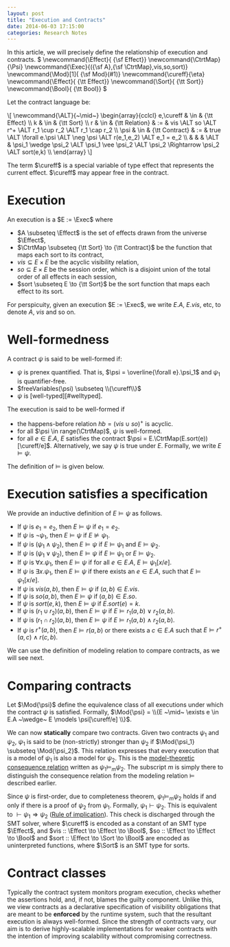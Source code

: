 ```yaml
---
layout: post
title: "Execution and Contracts"
date: 2014-06-03 17:15:00
categories: Research Notes
---
```


In this article, we will precisely define the relationship of execution and
contracts. $
\newcommand{\Effect}{ {\sf Effect}}
\newcommand{\CtrtMap}{\Psi}
\newcommand{\Exec}{({\sf A},{\sf \CtrtMap},vis,so,sort)}
\newcommand{\Mod}[1]{ {\sf Mod}(#1)}
\newcommand{\cureff}{\eta}
\newcommand{\Effect}{ {\tt Effect}}
\newcommand{\Sort}{ {\tt Sort}}
\newcommand{\Bool}{ {\tt Bool}}
$

Let the contract language be:

<div>
\[
\newcommand{\ALT}{~\mid~}
\begin{array}{cclcl}
e,\cureff & \in & {\tt Effect} \\
k & \in & {\tt Sort} \\
r & \in & {\tt Relation} & := & vis \ALT so \ALT r^+ \ALT r_1 \cup r_2 \ALT r_1 \cap r_2 \\
\psi & \in & {\tt Contract} & := & true \ALT \forall e.\psi \ALT \neg \psi \ALT r(e_1,e_2) \ALT e_1 = e_2 \\
  &		&			 & \ALT & \psi_1 \wedge \psi_2 \ALT \psi_1 \vee \psi_2 \ALT \psi_2 \Rightarrow \psi_2 \ALT sort(e,k) \\
\end{array}
\]
</div>

The term $\cureff$ is a special variable of type effect that represents the
current effect. $\cureff$ may appear free in the contract.

# Execution

An execution is a $E := \Exec$ where

- $A \subseteq \Effect$ is the set of effects drawn from the universe
  $\Effect$,
- $\CtrtMap \subseteq {\tt Sort} \to {\tt Contract}$ be the function that maps
  each sort to its contract,
- $vis \subseteq E \times E$ be the acyclic visibility relation,
- $so \subseteq E \times E$ be the session order, which is a disjoint union of
  the total order of all effects in each session,
- $sort \subseteq E \to {\tt Sort}$ be the sort function that maps each effect
  to its sort.

For perspicuity, given an execution $E := \Exec$, we write $E.A$, $E.vis$, etc,
to denote $A$, $vis$ and so on.

# Well-formedness

A contract $\psi$ is said to be well-formed if:

- $\psi$ is prenex quantified. That is, $\psi = \overline{\forall e}.\psi_1$ and
  $\psi_1$ is quantifier-free.
- $freeVariables(\psi) \subseteq \\{\cureff\\}$
- $\psi$ is [well-typed][#welltyped].

The execution is said to be well-formed if

- the happens-before relation $hb = (vis \cup so)^+$ is acyclic.
- for all $\psi \in range(\CtrtMap)$, $\psi$ is well-formed.
- for all $e \in E.A$, $E$ satisfies the contract $\psi =
  E.\CtrtMap(E.sort(e))[\cureff/e]$. Alternatively, we say $\psi$ is true under
  $E$. Formally, we write $E \models \psi$.

The definition of $\models$ is given below.

# Execution satisfies a specification

We provide an inductive definition of $E \models \psi$ as follows.

- If $\psi$ is $e_1 = e_2$, then $E \models \psi$ if $e_1 = e_2$.
- If $\psi$ is $\neg\psi_1$, then $E \models \psi$ if $E \not\models \psi_1$.
- If $\psi$ is $(\psi_1 \wedge \psi_2)$, then $E \models \psi$ if $E \models \psi_1$
  and $E \models \psi_2$.
- If $\psi$ is $(\psi_1 \vee \psi_2)$, then $E \models \psi$ if $E \models \psi_1$
  or $E \models \psi_2$.
- If $\psi$ is $\forall x. \psi_1$, then $E \models \psi$ if for all $e \in E.A$,
  $E \models \psi_1[x/e]$.
- If $\psi$ is $\exists x. \psi_1$, then $E \models \psi$ if there exists an $e
  \in E.A$, such that $E \models \psi_1[x/e]$.
- If $\psi$ is $vis(a,b)$, then $E \models \psi$ if $(a,b) \in E.vis$.
- If $\psi$ is $so(a,b)$, then $E \models \psi$ if $(a,b) \in E.so$.
- If $\psi$ is $sort(e,k)$, then $E \models \psi$ if $E.sort(e) = k$.
- If $\psi$ is $(r_1 \cup r_2)(a,b)$, then $E \models \psi$ if $E \models
  r_1(a,b) ~\vee~ r_2(a,b)$.
- If $\psi$ is $(r_1 \cap r_2)(a,b)$, then $E \models \psi$ if $E \models
  r_1(a,b) ~\wedge~ r_2(a,b)$.
- If $\psi$ is $r^+(a,b)$, then $E \models r(a,b)$ or there exists a $c \in E.A$
  such that $E \models r^+(a,c) ~\wedge~ r(c,b)$.

We can use the definition of modeling relation to compare contracts, as we will
see next.

# Comparing contracts

Let $\Mod{\psi}$ define the equivalence class of all executions under which the
contract $\psi$ is satisfied. Formally, $\Mod{\psi} = \\{E ~\mid~ \exists e
\in E.A ~\wedge~ E \models \psi[\cureff/e] \\}$.

We can now **statically** compare two contracts. Given two contracts $\psi_1$
and $\psi_2$, $\psi_1$ is said to be (non-strictly) stronger than $\psi_2$ if
$\Mod{\psi_1} \subseteq \Mod{\psi_2}$. This relation expresses that every
execution that is a model of $\psi_1$ is also a model for $\psi_2$. This is the
[model-theoretic consequence relation][ModelTheory] written as $\psi_1
\models_{m} \psi_2$. The subscript $m$ is simply there to distinguish the
consequence relation from the modeling relation $\models$ described earlier.

Since $\psi$ is first-order, due to completeness theorem, $\psi_1 \models_{m}
\psi_2$ holds if and only if there is a proof of $\psi_2$ from $\psi_1$.
Formally, $\psi_1 \vdash \psi_2$. This is equivalent to $\vdash \psi_1
\Rightarrow \psi_2$ ([Rule of implication][RoI]). This check is discharged
through the SMT solver, where $\cureff$ is encoded as a constant of an SMT type
$\Effect$, and $vis :: \Effect \to \Effect \to \Bool$, $so :: \Effect \to
\Effect \to \Bool$ and $sort :: \Effect \to \Sort \to \Bool$ are encoded as
uninterpreted functions, where $\Sort$ is an SMT type for sorts.

[ModelTheory]: http://plato.stanford.edu/entries/model-theory/#Cons
[RoI]: https://proofwiki.org/wiki/Extended_Rule_of_Implication

# Contract classes

Typically the contract system monitors program execution, checks whether the
assertions hold, and, if not, blames the guilty component. Unlike this, we view
contracts as a declarative specification of visibility obligations that are
meant to be **enforced** by the runtime system, such that the resultant
execution is always well-formed. Since the strength of contracts vary, our aim
is to derive highly-scalable implementations for weaker contracts with the
intention of improving scalability without compromising correctness.
